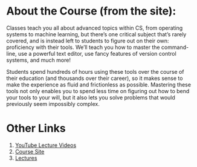 # About the Course (from the site):

Classes teach you all about advanced topics within CS, from operating systems to machine learning, but there’s one critical subject that’s rarely covered, and is instead left to students to figure out on their own: proficiency with their tools. We’ll teach you how to master the command-line, use a powerful text editor, use fancy features of version control systems, and much more!

Students spend hundreds of hours using these tools over the course of their education (and thousands over their career), so it makes sense to make the experience as fluid and frictionless as possible. Mastering these tools not only enables you to spend less time on figuring out how to bend your tools to your will, but it also lets you solve problems that would previously seem impossibly complex.

# Other Links

1.	[YouTube Lecture Videos](https://www.youtube.com/c/MissingSemester/featured)
2.	[Course Site](https://missing.csail.mit.edu/)
3.	[Lectures](https://missing.csail.mit.edu/2020/)

